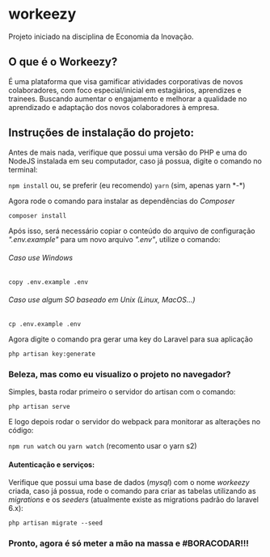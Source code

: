 # workeezy
Projeto iniciado na disciplina de Economia da Inovação.

## O que é o Workeezy?

É uma plataforma que visa gamificar atividades corporativas de novos colaboradores, com foco especial/inicial em estagiários, aprendizes e trainees. Buscando aumentar o engajamento e melhorar a qualidade no aprendizado e adaptação dos novos colaboradores à empresa.

## Instruções de instalação do projeto:

Antes de mais nada, verifique que possui uma versão do PHP e uma do NodeJS instalada em seu computador, caso já possua, digite o comando no terminal:

`npm install` ou, se preferir (eu recomendo) `yarn` (sim, apenas yarn \*-\*)

Agora rode o comando para instalar as dependências do _Composer_

`composer install`

Após isso, será necessário copiar o conteúdo do arquivo de configuração _".env.example"_ para um novo arquivo _".env"_, utilize o comando:

###### Caso use Windows
`copy .env.example .env`

###### Caso use algum SO baseado em Unix (Linux, MacOS...)
`cp .env.example .env`

Agora digite o comando pra gerar uma key do Laravel para sua aplicação

`php artisan key:generate`

### Beleza, mas como eu visualizo o projeto no navegador?

Simples, basta rodar primeiro o servidor do artisan com o comando:

`php artisan serve`

E logo depois rodar o servidor do webpack para monitorar as alterações no código:

`npm run watch` ou `yarn watch` (recomento usar o yarn s2)

#### Autenticação e serviços:

Verifique que possui uma base de dados (_mysql_) com o nome _workeezy_ criada, caso já possua, rode o comando para criar as tabelas utilizando as _migrations_ e os _seeders_ (atualmente existe as migrations padrão do laravel 6.x):

`php artisan migrate --seed`

### Pronto, agora é só meter a mão na massa e #BORACODAR!!!